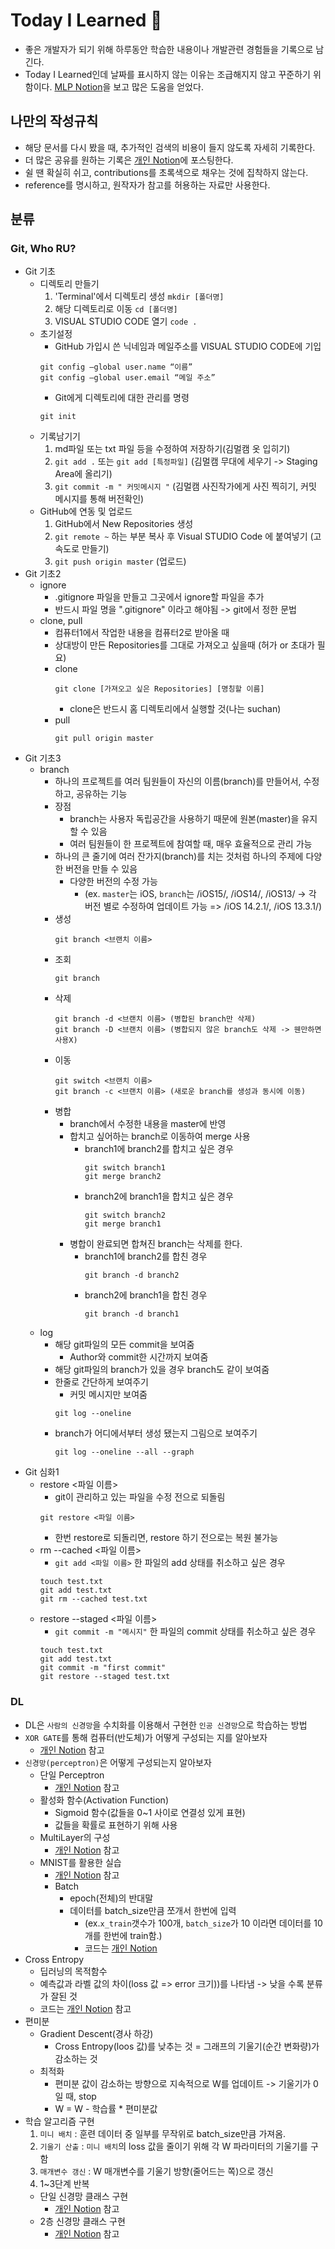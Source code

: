 # Today I Learned 📒
* 좋은 개발자가 되기 위해 하루동안 학습한 내용이나 개발관련 경험들을 기록으로 남긴다.
* Today I Learned인데 날짜를 표시하지 않는 이유는 조급해지지 않고 꾸준하기 위함이다.
[MLP Notion](https://hphk.notion.site/hphk/Git-1-_A-22-02-09-22-02-11-3f4afeb98f784b7ead4a82f5aebd86de)을 보고 많은 도움을 얻었다.

## 나만의 작성규칙
* 해당 문서를 다시 봤을 때, 추가적인 검색의 비용이 들지 않도록 자세히 기록한다.
* 더 많은 공유를 원하는 기록은 [개인 Notion](https://www.notion.so/1ea51850579a44e389baf074f68eaf8f)에 포스팅한다.
* 쉴 땐 확실히 쉬고, contributions를 초록색으로 채우는 것에 집착하지 않는다.
* reference를 명시하고, 원작자가 참고를 허용하는 자료만 사용한다.

## 분류
### Git, Who RU?
* Git 기초
	* 디렉토리 만들기
		1. 'Terminal'에서 디렉토리 생성 `mkdir [폴더명]`
		2. 해당 디렉토리로 이동 `cd [폴더명]`
		3. VISUAL STUDIO CODE 열기 `code .`
	- 초기설정
		- GitHub 가입시 쓴 닉네임과 메일주소를 VISUAL STUDIO CODE에 기입
		```
		git config —global user.name “이름”
		git config —global user.email “메일 주소”
		```
		- Git에게 디렉토리에 대한 관리를 명령
		```
		git init
		```
	* 기록남기기
		1. md파일 또는 txt 파일 등을 수정하여 저장하기(김멀캠 옷 입히기)
		2. `git add .` 또는 `git add [특정파일]` (김멀캠 무대에 세우기 -> Staging Area에 올리기)
		3. `git commit -m " 커밋메시지 "` (김멀캠 사진작가에게 사진 찍히기, 커밋 메시지를 통해 버전확인)
	* GitHub에 연동 및 업로드
		1. GitHub에서 New Repositories 생성
		2. `git remote ~` 하는 부분 복사 후 Visual STUDIO Code 에 붙여넣기 (고속도로 만들기)
		3. `git push origin master` (업로드)
* Git 기초2
	* ignore
		* .gitignore 파일을 만들고 그곳에서 ignore할 파일을 추가
		* 반드시 파일 명을 ".gitignore" 이라고 해야됨 -> git에서 정한 문법
	* clone, pull
		- 컴퓨터1에서 작업한 내용을 컴퓨터2로 받아올 때
		* 상대방이 만든 Repositories를 그대로 가져오고 싶을때 (허가 or 초대가 필요)
		* clone
			```
			git clone [가져오고 싶은 Repositories] [명칭할 이름]
			```
			- clone은 반드시 홈 디렉토리에서 실행할 것(나는 suchan)
		- pull
			```
			git pull origin master
			```
- Git 기초3
	- branch
		- 하나의 프로젝트를 여러 팀원들이 자신의 이름(branch)를 만들어서, 수정하고, 공유하는 기능
		- 장점
			- branch는 사용자 독립공간을 사용하기 때문에 원본(master)을 유지할 수 있음
			- 여러 팀원들이 한 프로젝트에 참여할 때, 매우 효율적으로 관리 가능
		- 하나의 큰 줄기에 여러 잔가지(branch)를 치는 것처럼 하나의 주제에 다양한 버전을 만들 수 있음
			- 다양한 버전의 수정 가능
				- (ex. `master`는 iOS, `branch`는 /iOS15/, /iOS14/, /iOS13/ -> 각 버전 별로 수정하여 업데이트 가능 => /iOS 14.2.1/, /iOS 13.3.1/)
		- 생성
			```
			git branch <브랜치 이름>
			```
		- 조회
			```
			git branch
			```
		- 삭제
			```
			git branch -d <브랜치 이름> (병합된 branch만 삭제)
			git branch -D <브랜치 이름> (병합되지 않은 branch도 삭제 -> 웬만하면 사용X)
			```
		- 이동
			```
			git switch <브랜치 이름>
			git branch -c <브랜치 이름> (새로운 branch를 생성과 동시에 이동)
			```
		- 병합
			- branch에서 수정한 내용을 master에 반영
			- 합치고 싶어하는 branch로 이동하여 merge 사용
				- branch1에 branch2를 합치고 싶은 경우
					```
					git switch branch1
					git merge branch2
					```
				- branch2에 branch1을 합치고 싶은 경우
					```
					git switch branch2
					git merge branch1
					```
			- 병합이 완료되면 합쳐진 branch는 삭제를 한다.
				- branch1에 branch2를 합친 경우
					```
					git branch -d branch2
					```
				- branch2에 branch1을 합친 경우
					```
					git branch -d branch1
					```
	- log
		- 해당 git파일의 모든 commit을 보여줌
			- Author와 commit한 시간까지 보여줌
		- 해당 git파일의 branch가 있을 경우 branch도 같이 보여줌
		- 한줄로 간단하게 보여주기
			- 커밋 메시지만 보여줌
			```
			git log --oneline
			```
		- branch가 어디에서부터 생성 됐는지 그림으로 보여주기
			```
			git log --oneline --all --graph
			```
- Git 심화1
	- restore <파일 이름>
		- git이 관리하고 있는 파일을 수정 전으로 되돌림
		```
		git restore <파일 이름>
		```
		- 한번 restore로 되돌리면, restore 하기 전으로는 복원 불가능
	- rm --cached <파일 이름>
		- `git add <파일 이름>` 한 파일의 add 상태를 취소하고 싶은 경우
		```
		touch test.txt
		git add test.txt
		git rm --cached test.txt
		```
	- restore --staged <파일 이름>
		- `git commit -m "메시지"` 한 파일의 commit 상태를 취소하고 싶은 경우
		```
		touch test.txt
		git add test.txt
		git commit -m "first commit"
		git restore --staged test.txt
		```
	



### DL
* DL은 `사람의 신경망`을 수치화를 이용해서 구현한 `인공 신경망`으로 학습하는 방법
* `XOR GATE`를 통해 컴퓨터(반도체)가 어떻게 구성되는 지를 알아보자
	* [개인 Notion](https://www.notion.so/1ea51850579a44e389baf074f68eaf8f) 참고
* `신경망(perceptron)`은 어떻게 구성되는지 알아보자
	* 단일 Perceptron
		* [개인 Notion](https://www.notion.so/1ea51850579a44e389baf074f68eaf8f) 참고
	* 활성화 함수(Activation Function)
		* Sigmoid 함수(값들을 0~1 사이로 연결성 있게 표현)
		* 값들을 확률로 표현하기 위해 사용
	* MultiLayer의 구성
		* [개인 Notion](https://www.notion.so/1ea51850579a44e389baf074f68eaf8f) 참고
	* MNIST를 활용한 실습
		* [개인 Notion](https://www.notion.so/1ea51850579a44e389baf074f68eaf8f) 참고
		* Batch
			* epoch(전체)의 반대말
			* 데이터를 batch_size만큼 쪼개서 한번에 입력
				* (ex.`x_train`갯수가 100개, `batch_size`가 10 이라면 데이터를 10개를 한번에 train함.)
				* 코드는 [개인 Notion](https://www.notion.so/1ea51850579a44e389baf074f68eaf8f)
* Cross Entropy
	* 딥러닝의 목적함수
	* 예측값과 라벨 값의 차이(loss 값 => error 크기))를 나타냄 -> 낮을 수록 분류가 잘된 것
	* 코드는 [개인 Notion](https://www.notion.so/1ea51850579a44e389baf074f68eaf8f) 참고
* 편미분
	* Gradient Descent(경사 하강)
		* Cross Entropy(loos 값)를 낮추는 것 = 그래프의 기울기(순간 변화량)가 감소하는 것
	* 최적화
		* 편미분 값이 감소하는 방향으로 지속적으로 W를 업데이트 -> 기울기가 0일 때, stop
		* W = W - 학습률 * 편미분값
* 학습 알고리즘 구현
	1. `미니 배치` : 훈련 데이터 중 일부를 무작위로 batch_size만큼 가져옴.
	2. `기울기 산출` : `미니 배치`의 loss 값을 줄이기 위해 각 W 파라미터의 기울기를 구함
	3. `매개변수 갱신` : W 매개변수를 기울기 방향(줄어드는 쪽)으로 갱신
	4. 1~3단계 반복
	* 단일 신경망 클래스 구현
		- [개인 Notion](https://www.notion.so/1ea51850579a44e389baf074f68eaf8f) 참고
	* 2층 신경망 클래스 구현
		- [개인 Notion](https://www.notion.so/1ea51850579a44e389baf074f68eaf8f) 참고

